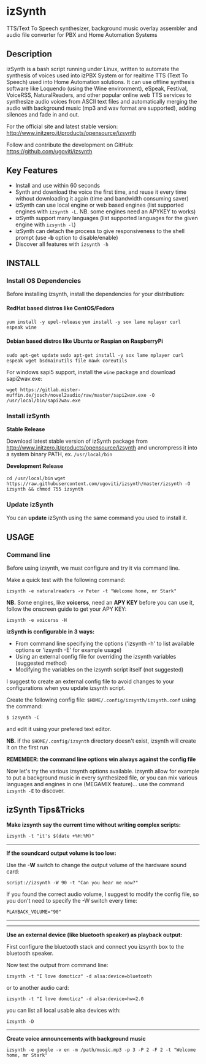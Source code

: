 izSynth
==================
TTS/Text To Speech synthesizer, background music overlay assembler and audio file converter for PBX and Home Automation Systems

## Description
izSynth is a bash script running under Linux, written to automate the synthesis of voices used into izPBX System or for realtime TTS (Text To Speech) used into Home Automation solutions.
It can use offline synthesis software like Loquendo (using the Wine environment), eSpeak, Festival, VoiceRSS, NaturalReaders, and other popular online web TTS services to synthesize audio voices from ASCII text files and automatically merging the audio with background music (mp3 and wav format are supported), adding silences and fade in and out.


For the official site and latest stable version: http://www.initzero.it/products/opensource/izsynth

Follow and contribute the development on GitHub: https://github.com/ugoviti/izsynth

## Key Features
* Install and use within 60 seconds
* Synth and download the voice the first time, and reuse it every time without downloading it again (time and bandwidth consuming saver)
* izSynth can use local engine or web based engines (list supported engines with `izsynth -L`. NB. some engines need an APYKEY to works)
* izSynth support many languages (list supported languages for the given engine with `izsynth -l`)
* izSynth can detach the process to give responsiveness to the shell prompt (use **-b** option to disable/enable)
* Discover all features with `izsynth -h`

## INSTALL

### Install OS Dependencies

Before installing izsynth, install the dependencies for your distribution:

#### RedHat based distros like CentOS/Fedora
`yum install -y epel-release`
`yum install -y sox lame mplayer curl espeak wine`

#### Debian based distros like Ubuntu or Raspian on RaspberryPi
`sudo apt-get update`
`sudo apt-get install -y sox lame mplayer curl espeak wget bsdmainutils file mawk coreutils`

For windows sapi5 support, install the `wine` package and download sapi2wav.exe:

`wget https://gitlab.mister-muffin.de/josch/novel2audio/raw/master/sapi2wav.exe -O /usr/local/bin/sapi2wav.exe`

### Install izSynth

**Stable Release**

Download latest stable version of izSynth package from http://www.initzero.it/products/opensource/izsynth and uncrompress it into a system binary PATH, ex. `/usr/local/bin`

**Development Release**

`cd /usr/local/bin`
`wget https://raw.githubusercontent.com/ugoviti/izsynth/master/izsynth -O izsynth && chmod 755 izsynth`

### Update izSynth

You can **update** izSynth using the same command you used to  install it.

## USAGE
### Command line

Before using izsynth, we must configure and try it via command line.

Make a quick test with the following command:

`izsynth -e naturalreaders -v Peter -t "Welcome home, mr Stark"`

**NB.** Some engines, like **voicerss**, need an **APY KEY** before you can use it, follow the onscreen guide to get your APY KEY:

`izsynth -e voicerss -H`

**izSynth is configurable in 3 ways:**

* From command line specifying the options ('izsynth -h' to list available options or 'izsynth -E' for example usage)
* Using an external config file for overriding the izsynth variables (suggested method)
* Modifying the variables on the izsynth script itself (not suggested)

I suggest to create an external config file to avoid changes to your configurations when you update izsynth script.

Create the following config file: `$HOME/.config/izsynth/izsynth.conf` using the command:

`$ izsynth -C`

and edit it using your prefered text editor.

**NB.** if the `$HOME/.config/izsynth` directory doesn't exist, izsynth will create it on the first run

**REMEMBER: the command line options win always against the config file**

Now let's try the various izsynth options available.
izsynth allow for example to put a background music in every synthesized file, or you can mix various languages and engines in one (MEGAMIX feature)... use the command `izsynth -E` to discover.

## izSynth Tips&Tricks

**Make izsynth say the current time without writing complex scripts:**

`izsynth -t "it's $(date +%H:%M)"`

----

**If the soundcard output volume is too low:**

Use the **-W** switch to change the output volume of the hardware sound card:

`script://izsynth -W 90 -t "Can you hear me now?"`

If you found the correct audio volume, I suggest to modify the config file, so you don't need to specify the -W switch every time:

`PLAYBACK_VOLUME="90"`

----

----

**Use an external device (like bluetooth speaker) as playback output:**

First configure the bluetooth stack and connect you izsynth box to the bluetooth speaker.

Now test the output from command line:

`izsynth -t "I love domoticz" -d alsa:device=bluetooth`

or to another audio card:

`izsynth -t "I love domoticz" -d alsa:device=hw=2.0`

you can list all local usable alsa devices with:

`izsynth -D`

----

**Create voice announcements with background music**

`izsynth -e google -v en -m /path/music.mp3 -p 3 -P 2 -F 2 -t "Welcome home, mr Stark"`

